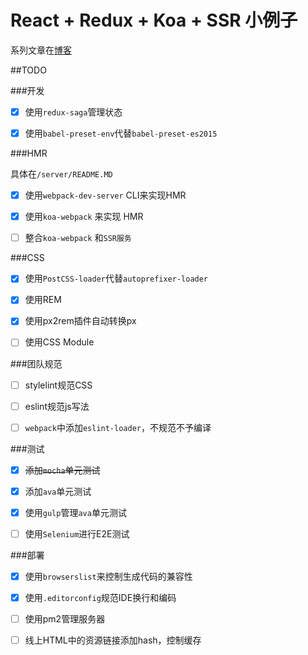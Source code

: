 React + Redux + Koa + SSR 小例子 
===

系列文章在[博客](https://segmentfault.com/a/1190000007512055)


##TODO

###开发
- [x] 使用`redux-saga`管理状态 
- [x] 使用`babel-preset-env`代替`babel-preset-es2015`


###HMR 

具体在`/server/README.MD`

- [x] 使用`webpack-dev-server` CLI来实现HMR
- [x] 使用`koa-webpack` 来实现 HMR
- [ ] 整合`koa-webpack` 和`SSR服务`


###CSS
- [x] 使用`PostCSS-loader`代替`autoprefixer-loader`
- [x] 使用REM
- [x] 使用px2rem插件自动转换px
- [ ] 使用CSS Module


###团队规范
- [ ] stylelint规范CSS
- [ ] eslint规范js写法
- [ ] `webpack`中添加`eslint-loader`，不规范不予编译


###测试
- [x] <del>添加`mocha`单元测试</del>
- [x] 添加`ava`单元测试
- [x] 使用`gulp`管理`ava`单元测试
- [ ] 使用`Selenium`进行E2E测试


###部署
- [x] 使用`browserslist`来控制生成代码的兼容性
- [x] 使用`.editorconfig`规范IDE换行和编码
- [ ] 使用pm2管理服务器
- [ ] 线上HTML中的资源链接添加hash，控制缓存


